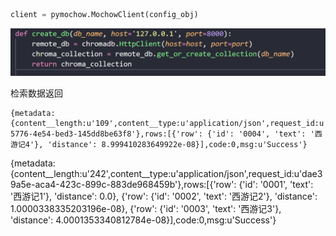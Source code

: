 ```python
client = pymochow.MochowClient(config_obj)
```

![image-20240311152215628](百度向量数据库.assets/image-20240311152215628.png)







检索数据返回

```
{metadata:{content__length:u'109',content__type:u'application/json',request_id:u'0cbfb787-5776-4e54-bed3-145dd8be63f8'},rows:[{'row': {'id': '0004', 'text': '西游记4'}, 'distance': 8.999410283649922e-08}],code:0,msg:u'Success'}
```





{metadata:{content__length:u'242',content__type:u'application/json',request_id:u'dae39a5e-aca4-423c-899c-883de968459b'},rows:[{'row': {'id': '0001', 'text': '西游记1'}, 'distance': 0.0}, {'row': {'id': '0002', 'text': '西游记2'}, 'distance': 1.0000338335203196e-08}, {'row': {'id': '0003', 'text': '西游记3'}, 'distance': 4.0001353340812784e-08}],code:0,msg:u'Success'}